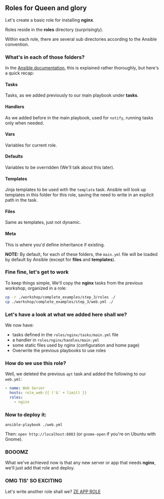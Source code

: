 ## Roles for Queen and glory

Let's create a basic role for installing **nginx**.

Roles reside in the **roles** directory (surprisingly).

Within each role, there are several sub directories according to the Ansible convention.

### What's in each of those folders?

In the [Ansible documentation](http://docs.ansible.com/ansible/playbooks_best_practices.html#directory-layout), this is explained rather thoroughly, but here's a quick recap:

#### Tasks

Tasks, as we added previously to our main playbook under **tasks**.

#### Handlers

As we added before in the main playbook, used for `notify`, running tasks only when needed.

#### Vars 

Variables for current role.

#### Defaults

Variables to be overridden (We'll talk about this later).

#### Templates

Jinja templates to be used with the `template` task.
Ansible will look up templates in this folder for this role, saving the need to write in an explicit path in the task.

#### Files

Same as templates, just not dynamic.

#### Meta

This is where you'd define inheritance if existing.

**NOTE:** By default, for each of these folders, the `main.yml` file will be loaded by default by Ansible (except for **files** and **templates**).

### Fine fine, let's get to work

To keep things simple, We'll copy the **nginx** tasks from the previous workshop, organized in a role:

```sh
cp -r ./workshop/complete_examples/step_3/roles ./
cp ./workshop/complete_examples/step_3/web.yml ./
```

### Let's have a look at what we added here shall we?

We now have:

- tasks defined in the `roles/nginx/tasks/main.yml` file
- a handler in `roles/nginx/handles/main.yml`
- some static files used by nginx (configuration and home page)
- Overwrite the previous playbooks to use roles

### How do we use this role?

Well, we deleted the previous `apt` task and added the following to our `web.yml`:

```yaml
- name: Web Server
  hosts: role_web:{{ ('&' + limit) }}
  roles:
    - nginx
```

### Now to deploy it:

```
ansible-playbook ./web.yml
```

Then: `open http://localhost:8083` (or `gnome-open` if you're on Ubuntu with Gnome).


### BOOOMZ

What we've achieved now is that any new server or app that needs **nginx**, we'll just add that role and deploy.

### OMG TIS' SO EXCITING

Let's write another role shall we? [ZE APP ROLE](./4_rolez_ftw_ze_app.md)
